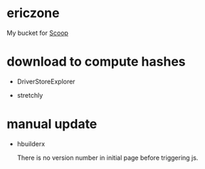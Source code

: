 # ericzone

My bucket for [Scoop](https://scoop.sh/)

# download to compute hashes

* DriverStoreExplorer

* stretchly

# manual update

* hbuilderx

  There is no version number in initial page before triggering js.

